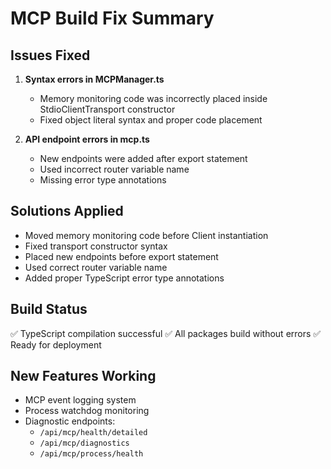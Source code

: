 # MCP Build Fix Summary

## Issues Fixed
1. **Syntax errors in MCPManager.ts**
   - Memory monitoring code was incorrectly placed inside StdioClientTransport constructor
   - Fixed object literal syntax and proper code placement

2. **API endpoint errors in mcp.ts**
   - New endpoints were added after export statement
   - Used incorrect router variable name
   - Missing error type annotations

## Solutions Applied
- Moved memory monitoring code before Client instantiation
- Fixed transport constructor syntax
- Placed new endpoints before export statement
- Used correct router variable name
- Added proper TypeScript error type annotations

## Build Status
✅ TypeScript compilation successful
✅ All packages build without errors
✅ Ready for deployment

## New Features Working
- MCP event logging system
- Process watchdog monitoring
- Diagnostic endpoints:
  - `/api/mcp/health/detailed`
  - `/api/mcp/diagnostics`
  - `/api/mcp/process/health`
